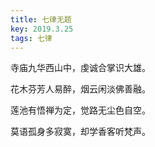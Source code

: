 ```yaml
---
title: 七律无题
key: 2019.3.25
tags: 七律
---
```


寺庙九华西山中，虔诚合掌识大雄。

花木芬芳人易醉，烟云闲淡佛善融。

莲池有悟禅为定，觉路无尘色自空。

莫语孤身多寂寞，却学香客听梵声。

</br>

